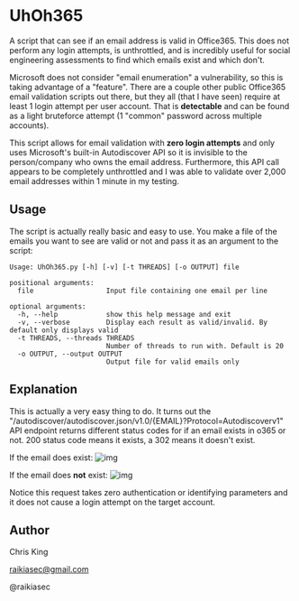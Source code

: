 # UhOh365
A script that can see if an email address is valid in Office365.  This does not perform any login attempts, is unthrottled, and is incredibly useful for social engineering assessments to find which emails exist and which don't.

Microsoft does not consider "email enumeration" a vulnerability, so this is taking advantage of a "feature".  There are a couple other public Office365 email validation scripts out there, but they all (that I have seen) require at least 1 login attempt per user account. That is **detectable** and can be found as a light bruteforce attempt (1 "common" password across multiple accounts).

This script allows for email validation with **zero login attempts** and only uses Microsoft's built-in Autodiscover API so it is invisible to the person/company who owns the email address.  Furthermore, this API call appears to be completely unthrottled and I was able to validate over 2,000 email addresses within 1 minute in my testing.

## Usage
The script is actually really basic and easy to use.  You make a file of the emails you want to see are valid or not and pass it as an argument to the script:

    Usage: UhOh365.py [-h] [-v] [-t THREADS] [-o OUTPUT] file
    
    positional arguments:
      file                  Input file containing one email per line

    optional arguments:
      -h, --help            show this help message and exit
      -v, --verbose         Display each result as valid/invalid. By default only displays valid
      -t THREADS, --threads THREADS
                            Number of threads to run with. Default is 20
      -o OUTPUT, --output OUTPUT
                            Output file for valid emails only
                            
## Explanation
This is actually a very easy thing to do.  It turns out the "/autodiscover/autodiscover.json/v1.0/{EMAIL}?Protocol=Autodiscoverv1" API endpoint returns different status codes for if an email exists in o365 or not.  200 status code means it exists, a 302 means it doesn't exist.

If the email does exist:
![img](https://i.imgur.com/Ak88WKi.png)

If the email does **not** exist:
![img](https://i.imgur.com/bAnWuQZ.png)

Notice this request takes zero authentication or identifying parameters and it does not cause a login attempt on the target account.


## Author
Chris King

raikiasec@gmail.com

@raikiasec
